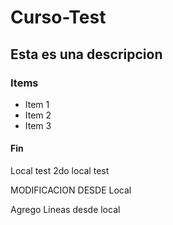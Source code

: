 # Curso-Test
## Esta es una descripcion
### Items
* Item 1 
* Item 2
* Item 3
#### Fin
Local test
2do local test

MODIFICACION DESDE Local

Agrego Lineas desde local